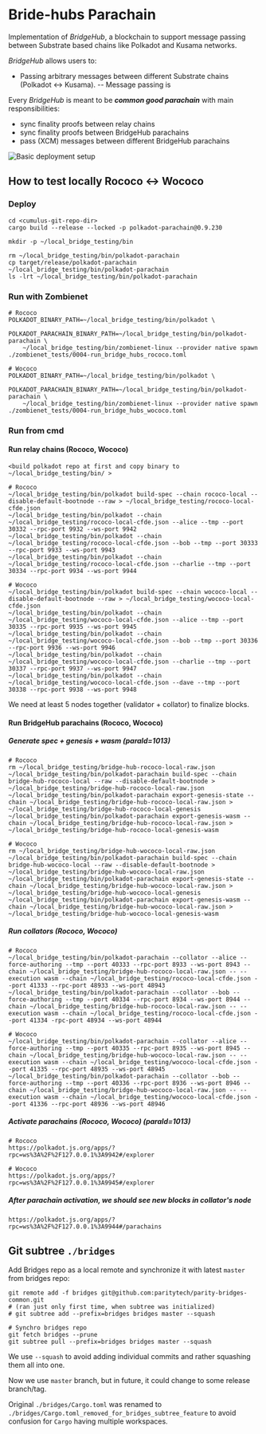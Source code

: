 # Bride-hubs Parachain

Implementation of _BridgeHub_, a blockchain to support message passing between Substrate based chains like Polkadot and Kusama networks.

_BridgeHub_ allows users to:

- Passing arbitrary messages between different Substrate chains (Polkadot <-> Kusama).
-- Message passing is

Every _BridgeHub_ is meant to be **_common good parachain_** with main responsibilities:
- sync finality proofs between relay chains
- sync finality proofs between BridgeHub parachains
- pass (XCM) messages between different BridgeHub parachains

![](/home/bparity/parity/cumulus/cumulus/parachains/runtimes/bridge-hubs/docs/bridge-hub-parachain-design.jpg "Basic deployment setup")

## How to test locally Rococo <-> Wococo

### Deploy
```
cd <cumulus-git-repo-dir>
cargo build --release --locked -p polkadot-parachain@0.9.230

mkdir -p ~/local_bridge_testing/bin

rm ~/local_bridge_testing/bin/polkadot-parachain
cp target/release/polkadot-parachain ~/local_bridge_testing/bin/polkadot-parachain
ls -lrt ~/local_bridge_testing/bin/polkadot-parachain
```

### Run with Zombienet

```
# Rococo
POLKADOT_BINARY_PATH=~/local_bridge_testing/bin/polkadot \
	POLKADOT_PARACHAIN_BINARY_PATH=~/local_bridge_testing/bin/polkadot-parachain \
	~/local_bridge_testing/bin/zombienet-linux --provider native spawn ./zombienet_tests/0004-run_bridge_hubs_rococo.toml

# Wococo
POLKADOT_BINARY_PATH=~/local_bridge_testing/bin/polkadot \
	POLKADOT_PARACHAIN_BINARY_PATH=~/local_bridge_testing/bin/polkadot-parachain \
	~/local_bridge_testing/bin/zombienet-linux --provider native spawn ./zombienet_tests/0004-run_bridge_hubs_wococo.toml
```

### Run from cmd

#### Run relay chains (Rococo, Wococo)
```
<build polkadot repo at first and copy binary to ~/local_bridge_testing/bin/ >

# Rococo
~/local_bridge_testing/bin/polkadot build-spec --chain rococo-local --disable-default-bootnode --raw > ~/local_bridge_testing/rococo-local-cfde.json
~/local_bridge_testing/bin/polkadot --chain ~/local_bridge_testing/rococo-local-cfde.json --alice --tmp --port 30332 --rpc-port 9932 --ws-port 9942
~/local_bridge_testing/bin/polkadot --chain ~/local_bridge_testing/rococo-local-cfde.json --bob --tmp --port 30333 --rpc-port 9933 --ws-port 9943
~/local_bridge_testing/bin/polkadot --chain ~/local_bridge_testing/rococo-local-cfde.json --charlie --tmp --port 30334 --rpc-port 9934 --ws-port 9944

# Wococo
~/local_bridge_testing/bin/polkadot build-spec --chain wococo-local --disable-default-bootnode --raw > ~/local_bridge_testing/wococo-local-cfde.json
~/local_bridge_testing/bin/polkadot --chain ~/local_bridge_testing/wococo-local-cfde.json --alice --tmp --port 30335 --rpc-port 9935 --ws-port 9945
~/local_bridge_testing/bin/polkadot --chain ~/local_bridge_testing/wococo-local-cfde.json --bob --tmp --port 30336 --rpc-port 9936 --ws-port 9946
~/local_bridge_testing/bin/polkadot --chain ~/local_bridge_testing/wococo-local-cfde.json --charlie --tmp --port 30337 --rpc-port 9937 --ws-port 9947
~/local_bridge_testing/bin/polkadot --chain ~/local_bridge_testing/wococo-local-cfde.json --dave --tmp --port 30338 --rpc-port 9938 --ws-port 9948
```
We need at least 5 nodes together (validator + collator) to finalize blocks.

#### Run BridgeHub parachains (Rococo, Wococo)
##### Generate spec + genesis + wasm (paraId=1013)
```
# Rococo
rm ~/local_bridge_testing/bridge-hub-rococo-local-raw.json
~/local_bridge_testing/bin/polkadot-parachain build-spec --chain bridge-hub-rococo-local --raw --disable-default-bootnode > ~/local_bridge_testing/bridge-hub-rococo-local-raw.json
~/local_bridge_testing/bin/polkadot-parachain export-genesis-state --chain ~/local_bridge_testing/bridge-hub-rococo-local-raw.json > ~/local_bridge_testing/bridge-hub-rococo-local-genesis
~/local_bridge_testing/bin/polkadot-parachain export-genesis-wasm --chain ~/local_bridge_testing/bridge-hub-rococo-local-raw.json > ~/local_bridge_testing/bridge-hub-rococo-local-genesis-wasm

# Wococo
rm ~/local_bridge_testing/bridge-hub-wococo-local-raw.json
~/local_bridge_testing/bin/polkadot-parachain build-spec --chain bridge-hub-wococo-local --raw --disable-default-bootnode > ~/local_bridge_testing/bridge-hub-wococo-local-raw.json
~/local_bridge_testing/bin/polkadot-parachain export-genesis-state --chain ~/local_bridge_testing/bridge-hub-wococo-local-raw.json > ~/local_bridge_testing/bridge-hub-wococo-local-genesis
~/local_bridge_testing/bin/polkadot-parachain export-genesis-wasm --chain ~/local_bridge_testing/bridge-hub-wococo-local-raw.json > ~/local_bridge_testing/bridge-hub-wococo-local-genesis-wasm
```

##### Run collators (Rococo, Wococo)
```
# Rococo
~/local_bridge_testing/bin/polkadot-parachain --collator --alice --force-authoring --tmp --port 40333 --rpc-port 8933 --ws-port 8943 --chain ~/local_bridge_testing/bridge-hub-rococo-local-raw.json -- --execution wasm --chain ~/local_bridge_testing/rococo-local-cfde.json --port 41333 --rpc-port 48933 --ws-port 48943
~/local_bridge_testing/bin/polkadot-parachain --collator --bob --force-authoring --tmp --port 40334 --rpc-port 8934 --ws-port 8944 --chain ~/local_bridge_testing/bridge-hub-rococo-local-raw.json -- --execution wasm --chain ~/local_bridge_testing/rococo-local-cfde.json --port 41334 -rpc-port 48934 --ws-port 48944

# Wococo
~/local_bridge_testing/bin/polkadot-parachain --collator --alice --force-authoring --tmp --port 40335 --rpc-port 8935 --ws-port 8945 --chain ~/local_bridge_testing/bridge-hub-wococo-local-raw.json -- --execution wasm --chain ~/local_bridge_testing/wococo-local-cfde.json --port 41335 --rpc-port 48935 --ws-port 48945
~/local_bridge_testing/bin/polkadot-parachain --collator --bob --force-authoring --tmp --port 40336 --rpc-port 8936 --ws-port 8946 --chain ~/local_bridge_testing/bridge-hub-wococo-local-raw.json -- --execution wasm --chain ~/local_bridge_testing/wococo-local-cfde.json --port 41336 --rpc-port 48936 --ws-port 48946
```

##### Activate parachains (Rococo, Wococo) (paraId=1013)
```
# Rococo
https://polkadot.js.org/apps/?rpc=ws%3A%2F%2F127.0.0.1%3A9942#/explorer

# Wococo
https://polkadot.js.org/apps/?rpc=ws%3A%2F%2F127.0.0.1%3A9945#/explorer
```

##### After parachain activation, we should see new blocks in collator's node
```
https://polkadot.js.org/apps/?rpc=ws%3A%2F%2F127.0.0.1%3A9944#/parachains
```


## Git subtree `./bridges`

Add Bridges repo as a local remote and synchronize it with latest `master` from bridges repo:
```
git remote add -f bridges git@github.com:paritytech/parity-bridges-common.git
# (ran just only first time, when subtree was initialized)
# git subtree add --prefix=bridges bridges master --squash

# Synchro bridges repo
git fetch bridges --prune
git subtree pull --prefix=bridges bridges master --squash
````
We use `--squash` to avoid adding individual commits and rather squashing them
all into one.

Now we use `master` branch, but in future, it could change to some release branch/tag.

Original `./bridges/Cargo.toml` was renamed to `./bridges/Cargo.toml_removed_for_bridges_subtree_feature` to avoid confusion for `Cargo` having multiple workspaces.
